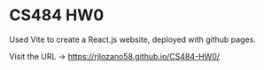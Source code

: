 # CS484 HW0

Used Vite to create a React.js website, deployed with github pages.

Visit the URL -> https://rjlozano58.github.io/CS484-HW0/